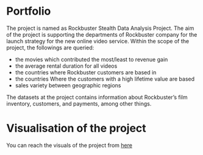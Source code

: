 # Portfolio
The project is named as Rockbuster Stealth Data Analysis Project.
The aim of the project is supporting the departments of Rockbuster company for the launch strategy for the new online video service. 
Within the scope of the project, the followings are queried:
- the movies which contributed the most/least to revenue gain
- the average rental duration for all videos
- the countries where Rockbuster customers are based in
- the countries Where the customers with a high lifetime value are based
- sales variety between geographic regions

The datasets at the project contains information about Rockbuster’s film inventory, customers, and payments, among other things.

# Visualisation of the project
You can reach the visuals of the project from [here](https://public.tableau.com/app/profile/ekin.kara.g.nay/viz/RockbusterDataAnalysisProject/Story1)

